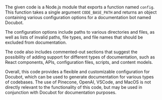 The given code is a Node.js module that exports a function named `config`. This function takes a single argument `CODE_BASE_PATH` and returns an object containing various configuration options for a documentation bot named Docubot. 

The configuration options include paths to various directories and files, as well as lists of invalid paths, file types, and file names that should be excluded from documentation. 

The code also includes commented-out sections that suggest the possibility of adding support for different types of documentation, such as React components, APIs, configuration files, scripts, and content models. 

Overall, this code provides a flexible and customizable configuration for Docubot, which can be used to generate documentation for various types of codebases. The use of Pinecone, OpenAI, VSCode, and MacOS is not directly relevant to the functionality of this code, but may be used in conjunction with Docubot for documentation purposes.